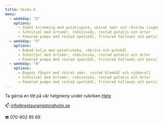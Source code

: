 ```yaml
---
title: Vecka 6
menu:
  - weekday: "2"
    options:
      - Stekt strömming med potatispuré, skirat smör och rårörda lingon
      - Schnitzel med örtsmör, rödvinssås, rostad potatis och ärtor
      - Panerad pumpa med rostad spetskål, friterad halloumi och persiljekräm
  - weekday: "3"
    options:
      - Bakad kolja med potatiskaka, räkröra och grönkål
      - Schnitzel med örtsmör, rödvinssås, rostad potatis och ärtor
      - Panerad pumpa med rostad spetskål, friterad halloumi och persiljekräm
  - weekday: "4"
    options:
      - Dagens fångst med skirat smör, rostad blomkål och sjökorall
      - Schnitzel med örtsmör, rödvinssås, rostad potatis och ärtor
      - Panerad pumpa med rostad spetskål, friterad halloumi och persiljekräm
---
```

[](http://www.bjorlandagard.se)[](http://www.bjorlandagard.se)Ta gärna en titt på vår helgmeny under rubriken [Helg](https://www.restaurangstoraholm.se/helg/?i=2)

📫 info@restaurangstoraholm.se

☎️ 070-602 85 69